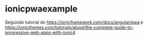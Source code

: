 # ionicpwaexample
Seguindo tutorial do https://ionicframework.com/docs/angular/pwa e
https://ionicthemes.com/tutorials/about/the-complete-guide-to-progressive-web-apps-with-ionic4
